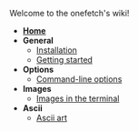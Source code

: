 Welcome to the onefetch's wiki!

- **[Home](https://github.com/o2sh/onefetch/wiki)**
- **General**
  - [Installation](https://github.com/o2sh/onefetch/wiki/installation)
  - [Getting started](https://github.com/o2sh/onefetch/wiki/getting-started)
- **Options**
  - [Command-line options](https://github.com/o2sh/onefetch/wiki/command-line-options)
- **Images**
  - [Images in the terminal](https://github.com/o2sh/onefetch/wiki/Images-in-the-terminal)
- **Ascii**
  - [Ascii art](https://github.com/o2sh/onefetch/wiki/ascii-art)

